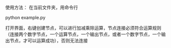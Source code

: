 使用方法：
在当前文件夹，用命令行 

python example.py

打开界面，右键创建节点，可以进行加减乘除运算，节点连接必须符合运算规则（连接两个数字节点，一个运算节点，一个输出节点，或者一个数字节点，一个输出节点，才可以运算成功），否则无法连接